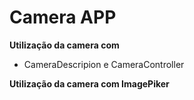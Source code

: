 # Camera APP

**Utilização da camera com**
* CameraDescripion e CameraController

 **Utilização da camera com ImagePiker**

